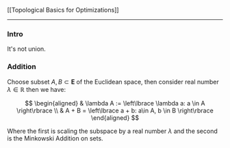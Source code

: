 [[Topological Basics for Optimizations]]


---
### Intro
It's not union. 


### **Addition**

Choose subset $A, B \subset \mathbf{E}$ of the Euclidean space, then consider real number $\lambda \in \mathbb{R}$ then we have: 

$$
\begin{aligned}
    & \lambda A := \left\lbrace
        \lambda a: a \in A
    \right\rbrace
\\
    & 
    A + B = \left\lbrace
        a + b: a\in A, b \in B 
    \right\rbrace
\end{aligned}
$$

Where the first is scaling the subspace by a real number $\lambda$ and the second is the Minkowski Addition on sets. 

